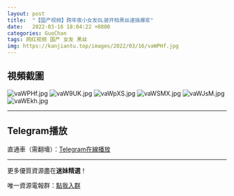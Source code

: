 ```yaml
---
layout: post
title:  "【国产视频】跨年夜小女友OL装开档黑丝速插爆浆"
date:   2022-03-16 18:04:22 +0800
categories: GuoChan
tags: 网红视频 国产 女友 黑丝
img: https://kanjiantu.top/images/2022/03/16/vaWPHf.jpg
---
```



## 視頻截圖

![vaWPHf.jpg](https://kanjiantu.top/images/2022/03/16/vaWPHf.jpg)
![vaW9UK.jpg](https://kanjiantu.top/images/2022/03/16/vaW9UK.jpg)
![vaWpXS.jpg](https://kanjiantu.top/images/2022/03/16/vaWpXS.jpg)
![vaWSMX.jpg](https://kanjiantu.top/images/2022/03/16/vaWSMX.jpg)
![vaWJsM.jpg](https://kanjiantu.top/images/2022/03/16/vaWJsM.jpg)
![vaWEkh.jpg](https://kanjiantu.top/images/2022/03/16/vaWEkh.jpg)

* * *
## Telegram播放

直通車（需翻墻）：[Telegram在線播放](https://t.me/mimeijingxuan/68)

* * *
更多優質資源盡在**迷妹精選**！

唯一資源電報群：[點我入群](https://t.me/mimeijingxuan)


